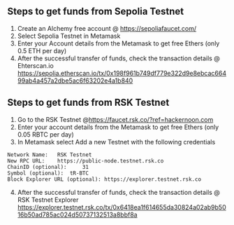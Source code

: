 ## Steps to get funds from Sepolia Testnet
1. Create an Alchemy free account @ https://sepoliafaucet.com/
2. Select Sepolia Testnet in Metamask
3. Enter your Account details from the Metamask to get free Ethers (only 0.5 ETH per day)
4. After the successful transfer of funds, check the transaction details @ Ehterscan.io  https://sepolia.etherscan.io/tx/0x198f961b749df779e322d9e8ebcac66499ab4a457a2dbe5ac6f63202e4a1b840 

## Steps to get funds from RSK Testnet
1. Go to the RSK Testnet @https://faucet.rsk.co/?ref=hackernoon.com 
2. Enter your account details from the Metamask to get free Ethers (only 0.05 RBTC per day)
3. In Metamask select Add a new Testnet with the following credentials
```
Network Name: 	RSK Testnet
New RPC URL: 	https://public-node.testnet.rsk.co
ChainID (optional): 	31
Symbol (optional):	tR-BTC
Block Explorer URL (optional): https://explorer.testnet.rsk.co
```
4. After the successful transfer of funds, check the transaction details @ RSK Testnet Explorer 
https://explorer.testnet.rsk.co/tx/0x6418ea1f614655da30824a02ab9b5016b50ad785ac024d50737132513a8bbf8a 
